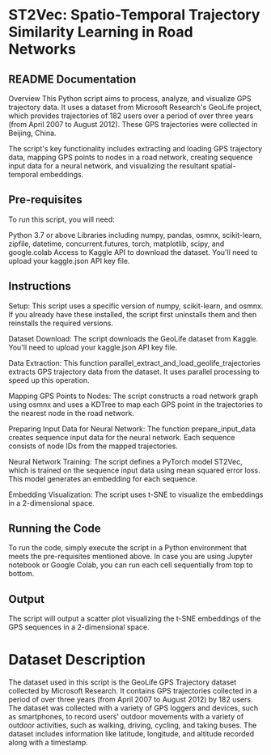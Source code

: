 # ST2Vec: Spatio-Temporal Trajectory Similarity Learning in Road Networks


## README Documentation
Overview
This Python script aims to process, analyze, and visualize GPS trajectory data. It uses a dataset from Microsoft Research's GeoLife project, which provides trajectories of 182 users over a period of over three years (from April 2007 to August 2012). These GPS trajectories were collected in Beijing, China.

The script's key functionality includes extracting and loading GPS trajectory data, mapping GPS points to nodes in a road network, creating sequence input data for a neural network, and visualizing the resultant spatial-temporal embeddings.

## Pre-requisites
To run this script, you will need:

Python 3.7 or above
Libraries including numpy, pandas, osmnx, scikit-learn, zipfile, datetime, concurrent.futures, torch, matplotlib, scipy, and google.colab
Access to Kaggle API to download the dataset. You'll need to upload your kaggle.json API key file.
## Instructions
Setup: This script uses a specific version of numpy, scikit-learn, and osmnx. If you already have these installed, the script first uninstalls them and then reinstalls the required versions.

Dataset Download: The script downloads the GeoLife dataset from Kaggle. You'll need to upload your kaggle.json API key file.

Data Extraction: This function parallel_extract_and_load_geolife_trajectories extracts GPS trajectory data from the dataset. It uses parallel processing to speed up this operation.

Mapping GPS Points to Nodes: The script constructs a road network graph using osmnx and uses a KDTree to map each GPS point in the trajectories to the nearest node in the road network.

Preparing Input Data for Neural Network: The function prepare_input_data creates sequence input data for the neural network. Each sequence consists of node IDs from the mapped trajectories.

Neural Network Training: The script defines a PyTorch model ST2Vec, which is trained on the sequence input data using mean squared error loss. This model generates an embedding for each sequence.

Embedding Visualization: The script uses t-SNE to visualize the embeddings in a 2-dimensional space.

## Running the Code
To run the code, simply execute the script in a Python environment that meets the pre-requisites mentioned above. In case you are using Jupyter notebook or Google Colab, you can run each cell sequentially from top to bottom.

## Output
The script will output a scatter plot visualizing the t-SNE embeddings of the GPS sequences in a 2-dimensional space.

# Dataset Description
The dataset used in this script is the GeoLife GPS Trajectory dataset collected by Microsoft Research. It contains GPS trajectories collected in a period of over three years (from April 2007 to August 2012) by 182 users. The dataset was collected with a variety of GPS loggers and devices, such as smartphones, to record users' outdoor movements with a variety of outdoor activities, such as walking, driving, cycling, and taking buses. The dataset includes information like latitude, longitude, and altitude recorded along with a timestamp.
